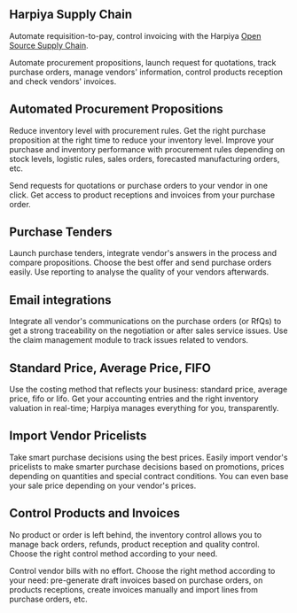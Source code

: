 Harpiya Supply Chain
-----------------

Automate requisition-to-pay, control invoicing with the Harpiya
<a href="https://www.harpiya.com/page/purchase">Open Source Supply Chain</a>.

Automate procurement propositions, launch request for quotations, track
purchase orders, manage vendors' information, control products reception and
check vendors' invoices.

Automated Procurement Propositions
----------------------------------

Reduce inventory level with procurement rules. Get the right purchase
proposition at the right time to reduce your inventory level. Improve your
purchase and inventory performance with procurement rules depending on stock
levels, logistic rules, sales orders, forecasted manufacturing orders, etc.

Send requests for quotations or purchase orders to your vendor in one click.
Get access to product receptions and invoices from your purchase order.

Purchase Tenders
----------------

Launch purchase tenders, integrate vendor's answers in the process and
compare propositions. Choose the best offer and send purchase orders easily.
Use reporting to analyse the quality of your vendors afterwards.


Email integrations
------------------

Integrate all vendor's communications on the purchase orders (or RfQs) to get
a strong traceability on the negotiation or after sales service issues. Use the
claim management module to track issues related to vendors.

Standard Price, Average Price, FIFO
-----------------------------------

Use the costing method that reflects your business: standard price, average
price, fifo or lifo. Get your accounting entries and the right inventory
valuation in real-time; Harpiya manages everything for you, transparently.

Import Vendor Pricelists
--------------------------

Take smart purchase decisions using the best prices.  Easily import vendor's
pricelists to make smarter purchase decisions based on promotions, prices
depending on quantities and special contract conditions. You can even base your
sale price depending on your vendor's prices.

Control Products and Invoices
-----------------------------

No product or order is left behind, the inventory control allows you to manage
back orders, refunds, product reception and quality control. Choose the right
control method according to your need.

Control vendor bills with no effort. Choose the right method according to
your need: pre-generate draft invoices based on purchase orders, on products
receptions, create invoices manually and import lines from purchase orders,
etc.

